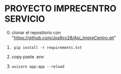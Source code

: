# PROYECTO IMPRECENTRO SERVICIO

0. clonar el repositorio con "https://github.com/Joa9cv28/Api_ImpreCentro.git"

1.      pip install -r requirements.txt

2. copy paste .env

3.     uvicorn app:app --reload
